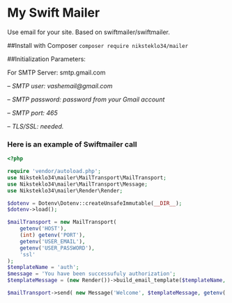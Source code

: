 # My Swift Mailer

Use email for your site. Based on swiftmailer/swiftmailer.

##Install with Composer
`composer require niksteklo34/mailer`

##Initialization
Parameters:

For SMTP Server: smtp.gmail.com

– _SMTP user: vashemail@gmail.com_

– _SMTP password: password from your Gmail account_

– _SMTP port: 465_

– _TLS/SSL: needed._

### Here is an example of Swiftmailer call

``` php
<?php

require 'vendor/autoload.php';
use Niksteklo34\mailer\MailTransport\MailTransport;
use Niksteklo34\mailer\MailTransport\Message;
use Niksteklo34\mailer\Render\Render;

$dotenv = Dotenv\Dotenv::createUnsafeImmutable(__DIR__);
$dotenv->load();

$mailTransport = new MailTransport(
    getenv('HOST'),
    (int) getenv('PORT'),
    getenv('USER_EMAIL'),
    getenv('USER_PASSWORD'),
    'ssl'
);
$templateName = 'auth';
$message = 'You have been successufuly authorization';
$templateMessage = (new Render())->build_email_template($templateName, $message);

$mailTransport->send( new Message('Welcome', $templateMessage, getenv('EMAIL_TO')));

```

